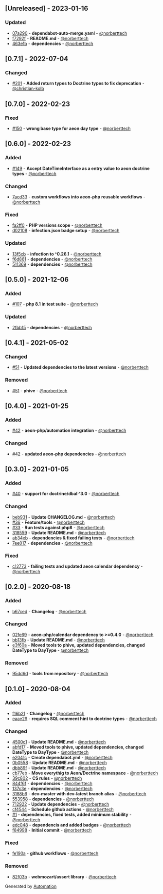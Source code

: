 ## [Unreleased] - 2023-01-16

### Updated
- [07a290](https://github.com/aeon-php/calendar-doctrine/commit/07a29071487d3e653c200c009ccabef8bd8d0727) - **dependabot-auto-merge.yaml** - [@norberttech](https://github.com/norberttech)
- [f7292f](https://github.com/aeon-php/calendar-doctrine/commit/f7292f3127d9a4b91c28c60018e71b545af503c7) - **README.md** - [@norberttech](https://github.com/norberttech)
- [463e1b](https://github.com/aeon-php/calendar-doctrine/commit/463e1b8cb20c083a218ae581622c9a30d9f9fa8f) - **dependencies** - [@norberttech](https://github.com/norberttech)

## [0.7.1] - 2022-07-04

### Changed
- [#201](https://github.com/aeon-php/calendar-doctrine/pull/201) - **Added return types to Doctrine types to fix deprecation** - [@christian-kolb](https://github.com/christian-kolb)

## [0.7.0] - 2022-02-23

### Fixed
- [#150](https://github.com/aeon-php/calendar-doctrine/pull/150) - **wrong base type for aeon day type** - [@norberttech](https://github.com/norberttech)

## [0.6.0] - 2022-02-23

### Added
- [#149](https://github.com/aeon-php/calendar-doctrine/pull/149) - **Accept DateTimeInterface as a entry value to aeon doctrine types** - [@norberttech](https://github.com/norberttech)

### Changed
- [7acd33](https://github.com/aeon-php/calendar-doctrine/commit/7acd33e4bd61d0288583dc3e19b4836e7074bb08) - **custom workflows into aeon-php reusable workflows** - [@norberttech](https://github.com/norberttech)

### Fixed
- [fa2ff0](https://github.com/aeon-php/calendar-doctrine/commit/fa2ff0f76ba210ae8a41531a86dc7a5d8410f7ca) - **PHP versions scope** - [@norberttech](https://github.com/norberttech)
- [d02108](https://github.com/aeon-php/calendar-doctrine/commit/d02108695e2f0eef995cfaebabd396f2f469604c) - **infection.json badge setup** - [@norberttech](https://github.com/norberttech)

### Updated
- [13f5cb](https://github.com/aeon-php/calendar-doctrine/commit/13f5cb394b672da064a5fef0036fa8f1ddf420a5) - **infection to ^0.26.1** - [@norberttech](https://github.com/norberttech)
- [f6d861](https://github.com/aeon-php/calendar-doctrine/commit/f6d86121680c09fce1be887b6d46b170e64f34a9) - **dependencies** - [@norberttech](https://github.com/norberttech)
- [511369](https://github.com/aeon-php/calendar-doctrine/commit/5113690fafec165fc9302294aaf977a1ea8e1dbe) - **dependencies** - [@norberttech](https://github.com/norberttech)

## [0.5.0] - 2021-12-06

### Added
- [#107](https://github.com/aeon-php/calendar-doctrine/pull/107) - **php 8.1 in test suite** - [@norberttech](https://github.com/norberttech)

### Updated
- [2fbb15](https://github.com/aeon-php/calendar-doctrine/commit/2fbb1553bca579268bbaa7d0c302a7ed25be5cd2) - **dependencies** - [@norberttech](https://github.com/norberttech)

## [0.4.1] - 2021-05-02

### Changed
- [#51](https://github.com/aeon-php/calendar-doctrine/pull/51) - **Updated dependencies to the latest versions** - [@norberttech](https://github.com/norberttech)

### Removed
- [#51](https://github.com/aeon-php/calendar-doctrine/pull/51) - **phive** - [@norberttech](https://github.com/norberttech)

## [0.4.0] - 2021-01-25

### Added
- [#42](https://github.com/aeon-php/calendar-doctrine/pull/42) - **aeon-php/automation integration** - [@norberttech](https://github.com/norberttech)

### Changed
- [#42](https://github.com/aeon-php/calendar-doctrine/pull/42) - **updated aeon-php dependencies** - [@norberttech](https://github.com/norberttech)

## [0.3.0] - 2021-01-05

### Added
- [#40](https://github.com/aeon-php/calendar-doctrine/pull/40) - **support for doctrine/dbal ^3.0** - [@norberttech](https://github.com/norberttech)

### Changed
- [beb931](https://github.com/aeon-php/calendar-doctrine/commit/beb9311af2c56e0d06ac3d227b64d6731f0e846e) - **Update CHANGELOG.md** - [@norberttech](https://github.com/norberttech)
- [#36](https://github.com/aeon-php/calendar-doctrine/pull/36) - **Feature/tools** - [@norberttech](https://github.com/norberttech)
- [#33](https://github.com/aeon-php/calendar-doctrine/pull/33) - **Run tests against php8** - [@norberttech](https://github.com/norberttech)
- [318559](https://github.com/aeon-php/calendar-doctrine/commit/318559df993d1e9792a3d3297a9d7de3cead2a12) - **Update README.md** - [@norberttech](https://github.com/norberttech)
- [ab34eb](https://github.com/aeon-php/calendar-doctrine/commit/ab34eb2080fa2b735c641993508e36c5a83e649d) - **dependencies & fixed failing tests** - [@norberttech](https://github.com/norberttech)
- [7ee017](https://github.com/aeon-php/calendar-doctrine/commit/7ee0173aad3e93c05f0a66c4fcaff814954b5ba5) - **dependencies** - [@norberttech](https://github.com/norberttech)

### Fixed
- [c12773](https://github.com/aeon-php/calendar-doctrine/commit/c1277322ae426f1ba5fa16dadc424770d3d28f27) - **failing tests and updated aeon calendar dependency** - [@norberttech](https://github.com/norberttech)

## [0.2.0] - 2020-08-18

### Added
- [b67ced](https://github.com/aeon-php/calendar-doctrine/commit/b67ced84117587bcac6f4afe7b68075cf8694f1a) - **Changelog** - [@norberttech](https://github.com/norberttech)

### Changed
- [02fe69](https://github.com/aeon-php/calendar-doctrine/commit/02fe690d89a995b215db406806ed435a22273906) - **aeon-php/calendar dependency to >=0.4.0** - [@norberttech](https://github.com/norberttech)
- [bb13fb](https://github.com/aeon-php/calendar-doctrine/commit/bb13fbbe879d6cfb277927f96983cd25a570ef65) - **Update README.md** - [@norberttech](https://github.com/norberttech)
- [e3f60a](https://github.com/aeon-php/calendar-doctrine/commit/e3f60a3b7be78b800c75adac7438bf2e667b97da) - **Moved tools to phive, updated dependencies, changed DateType to DayType** - [@norberttech](https://github.com/norberttech)

### Removed
- [95dd6d](https://github.com/aeon-php/calendar-doctrine/commit/95dd6d8fd63f465cae4c12c12d6f3c0de8b40a1b) - **tools from repository** - [@norberttech](https://github.com/norberttech)

## [0.1.0] - 2020-08-04

### Added
- [f16b21](https://github.com/aeon-php/calendar-doctrine/commit/f16b2188528972bca985e32105d9811dce30bb05) - **Changelog** - [@norberttech](https://github.com/norberttech)
- [eaae29](https://github.com/aeon-php/calendar-doctrine/commit/eaae296ce779812d6d1c655ab5ccca85f0a98180) - **requires SQL comment hint to doctrine types** - [@norberttech](https://github.com/norberttech)

### Changed
- [4500c1](https://github.com/aeon-php/calendar-doctrine/commit/4500c1f4e9b4eabcf442c5de1ef6e6b634eb1167) - **Update README.md** - [@norberttech](https://github.com/norberttech)
- [abfd17](https://github.com/aeon-php/calendar-doctrine/commit/abfd1773235eadbef6d5fbc344256bc60a92bf6c) - **Moved tools to phive, updated dependencies, changed DateType to DayType** - [@norberttech](https://github.com/norberttech)
- [e2041c](https://github.com/aeon-php/calendar-doctrine/commit/e2041c4d32d1d9f3b3f36cd18d206b3cdf9c376d) - **Create dependabot.yml** - [@norberttech](https://github.com/norberttech)
- [0b0558](https://github.com/aeon-php/calendar-doctrine/commit/0b0558c0fbf908df0d3cba861b4b312abeae623b) - **Update README.md** - [@norberttech](https://github.com/norberttech)
- [dbb89f](https://github.com/aeon-php/calendar-doctrine/commit/dbb89fc90a2e2d0a6a28163c11185ca388534348) - **Update README.md** - [@norberttech](https://github.com/norberttech)
- [cb77eb](https://github.com/aeon-php/calendar-doctrine/commit/cb77eb602c917ad6fd07b0e909ccabbb5392e609) - **Move everythig to Aeon/Doctrine namespace** - [@norberttech](https://github.com/norberttech)
- [39c802](https://github.com/aeon-php/calendar-doctrine/commit/39c802d572511e8c00df235053a25309453dfdb1) - **CS rules** - [@norberttech](https://github.com/norberttech)
- [844f6f](https://github.com/aeon-php/calendar-doctrine/commit/844f6f4b98d893b18335eaf8ebc49597a2d2e390) - **dependencies** - [@norberttech](https://github.com/norberttech)
- [137c3e](https://github.com/aeon-php/calendar-doctrine/commit/137c3ec033883cf77a593e32cca2b00dc12c79d1) - **dependencies** - [@norberttech](https://github.com/norberttech)
- [3188b6](https://github.com/aeon-php/calendar-doctrine/commit/3188b625e9d58e62c0bcc665a400b7d995a599c4) - **dev-master with dev-latest branch alias** - [@norberttech](https://github.com/norberttech)
- [553958](https://github.com/aeon-php/calendar-doctrine/commit/5539589204050755d6d148e837a288444a181ed8) - **dependencies** - [@norberttech](https://github.com/norberttech)
- [712922](https://github.com/aeon-php/calendar-doctrine/commit/7129227cf7cb805dd08504ba09c21f0245febfd1) - **Update dependencies** - [@norberttech](https://github.com/norberttech)
- [cf4544](https://github.com/aeon-php/calendar-doctrine/commit/cf4544c85b433073c64efcf08c78fc17b5f13dbf) - **Schedule github actions** - [@norberttech](https://github.com/norberttech)
- [#1](https://github.com/aeon-php/calendar-doctrine/pull/1) - **dependencies, fixed tests, added minimum stability** - [@norberttech](https://github.com/norberttech)
- [edc048](https://github.com/aeon-php/calendar-doctrine/commit/edc0488667080dad707962eea820b7d5aa3d7a7e) - **dependencis and added badges** - [@norberttech](https://github.com/norberttech)
- [f84998](https://github.com/aeon-php/calendar-doctrine/commit/f84998e6a9f5587064188aca55572698efe48fa2) - **Initial commit** - [@norberttech](https://github.com/norberttech)

### Fixed
- [fe190a](https://github.com/aeon-php/calendar-doctrine/commit/fe190ae3fca30d4b90e3f83fa98713e8ecad3d05) - **github workflows** - [@norberttech](https://github.com/norberttech)

### Removed
- [82f03b](https://github.com/aeon-php/calendar-doctrine/commit/82f03bf09657d2c272a0abeeccc413669b981ba9) - **webmozart/assert library** - [@norberttech](https://github.com/norberttech)

Generated by [Automation](https://github.com/aeon-php/automation)